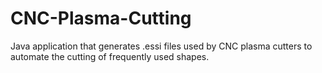 # CNC-Plasma-Cutting
Java application that generates .essi files used by CNC plasma cutters to automate the cutting of frequently used shapes.
